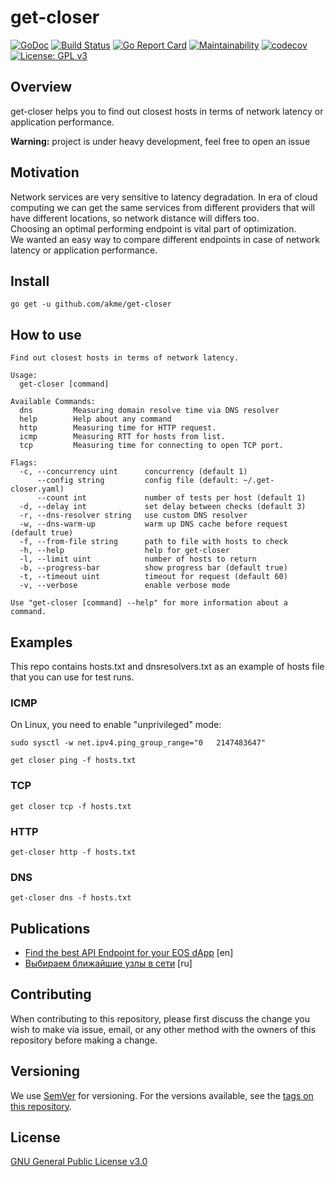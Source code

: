 # get-closer
[![GoDoc](https://godoc.org/github.com/akme/get-closer?status.svg)](https://godoc.org/github.com/akme/get-closer) 
[![Build Status](https://travis-ci.org/akme/get-closer.svg?branch=master)](https://travis-ci.org/akme/get-closer) 
[![Go Report Card](https://goreportcard.com/badge/github.com/akme/get-closer)](https://goreportcard.com/report/github.com/akme/get-closer) 
[![Maintainability](https://api.codeclimate.com/v1/badges/4c53c8de5b52f88dd2a3/maintainability)](https://codeclimate.com/github/akme/get-closer/maintainability)
[![codecov](https://codecov.io/gh/akme/get-closer/branch/master/graph/badge.svg)](https://codecov.io/gh/akme/get-closer)
[![License: GPL v3](https://img.shields.io/badge/License-GPLv3-blue.svg)](https://www.gnu.org/licenses/gpl-3.0)

## Overview
get-closer helps you to find out closest hosts in terms of network latency or application performance.

**Warning:** project is under heavy development, feel free to open an issue
## Motivation
Network services are very sensitive to latency degradation. In era of cloud computing we can get the same services from different providers that will have different locations, so network distance will differs too.  
Choosing an optimal performing endpoint is vital part of optimization.  
We wanted an easy way to compare different endpoints in case of network latency or application performance.
## Install
```
go get -u github.com/akme/get-closer
```
## How to use
```
Find out closest hosts in terms of network latency.

Usage:
  get-closer [command]

Available Commands:
  dns         Measuring domain resolve time via DNS resolver
  help        Help about any command
  http        Measuring time for HTTP request.
  icmp        Measuring RTT for hosts from list.
  tcp         Measuring time for connecting to open TCP port.

Flags:
  -c, --concurrency uint      concurrency (default 1)
      --config string         config file (default: ~/.get-closer.yaml)
      --count int             number of tests per host (default 1)
  -d, --delay int             set delay between checks (default 3)
  -r, --dns-resolver string   use custom DNS resolver
  -w, --dns-warm-up           warm up DNS cache before request (default true)
  -f, --from-file string      path to file with hosts to check
  -h, --help                  help for get-closer
  -l, --limit uint            number of hosts to return
  -b, --progress-bar          show progress bar (default true)
  -t, --timeout uint          timeout for request (default 60)
  -v, --verbose               enable verbose mode

Use "get-closer [command] --help" for more information about a command.
```

## Examples
This repo contains hosts.txt and dnsresolvers.txt as an example of hosts file that you can use for test runs.
### ICMP
On Linux, you need to enable "unprivileged" mode:
```
sudo sysctl -w net.ipv4.ping_group_range="0   2147483647"
```
```
get closer ping -f hosts.txt
```
### TCP
```
get closer tcp -f hosts.txt
```
### HTTP
```
get-closer http -f hosts.txt
```
### DNS
```
get-closer dns -f hosts.txt
```

## Publications
* [Find the best API Endpoint for your EOS dApp](https://medium.com/@akme/find-the-best-api-endpoint-for-your-eos-dapp-7b7489cb6449?source=friends_link&sk=9edf5910202b6cc2701e4fc04c08eb31) [en]
* [Выбираем ближайшие узлы в сети](https://habr.com/ru/post/451866/) [ru]

## Contributing

When contributing to this repository, please first discuss the change you wish to make via issue, email, or any other method with the owners of this repository before making a change.

## Versioning

We use [SemVer](http://semver.org/) for versioning. For the versions available, see the [tags on this repository](https://github.com/akme/get-closer/tags). 


## License
[GNU General Public License v3.0](https://github.com/akme/get-closer/blob/master/LICENSE)
